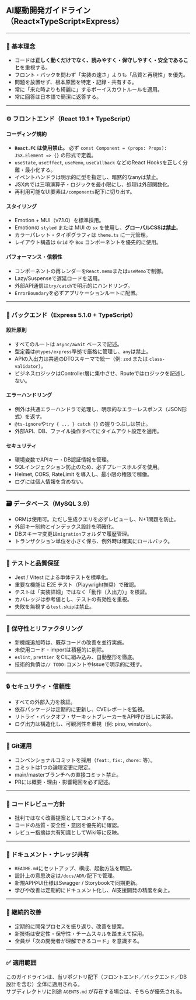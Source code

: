 ## AI駆動開発ガイドライン（React×TypeScript×Express）

---

### 🧭 基本理念
- コードは**正しく動くだけでなく、読みやすく・保守しやすく・安全であること**を重視する。  
- フロント・バックを問わず「実装の速さ」よりも「品質と再現性」を優先。  
- 問題を放置せず、根本原因を特定・記録・共有する。  
- 常に「来た時よりも綺麗に」するボーイスカウトルールを適用。
- 常に回答は日本語で簡潔に返答する。
---

### ⚙️ フロントエンド（React 19.1 + TypeScript）
#### コーディング規約
- **`React.FC` は使用禁止。** 必ず `const Component = (props: Props): JSX.Element => {}` の形式で定義。  
- `useState`, `useEffect`, `useMemo`, `useCallback` などのReact Hooksを正しく分離・最小化する。  
- イベントハンドラは明示的に型を指定し、暗黙的なanyは禁止。  
- JSX内では三項演算子・ロジックを最小限にし、処理は外部関数化。  
- 再利用可能なUI要素は`/components`配下に切り出す。

#### スタイリング
- Emotion + MUI（v7.1.0）を標準採用。  
- Emotionの `styled` または MUI の `sx` を使用し、**グローバルCSSは禁止**。  
- カラーパレット・タイポグラフィは `theme.ts` に一元管理。  
- レイアウト構造は `Grid` や `Box` コンポーネントを優先的に使用。  

#### パフォーマンス・信頼性
- コンポーネントの再レンダーを`React.memo`または`useMemo`で制御。  
- Lazy/Suspenseで遅延ロードを活用。  
- 外部API通信は`try/catch`で明示的にハンドリング。  
- `ErrorBoundary`を必ずアプリケーションルートに配置。

---

### 🧩 バックエンド（Express 5.1.0 + TypeScript）
#### 設計原則
- すべてのルートは `async/await` ベースで記述。  
- 型定義は`@types/express`準拠で厳格に管理し、`any`は禁止。  
- APIの入出力は共通のDTOスキーマで統一（例: `zod` または `class-validator`）。  
- ビジネスロジックはController層に集中させ、Routeではロジックを記述しない。  

#### エラーハンドリング
- 例外は共通エラーハンドラで処理し、明示的なエラーレスポンス（JSON形式）を返す。  
- `@ts-ignore`や`try { ... } catch {}` の握りつぶしは禁止。  
- 外部API、DB、ファイル操作すべてにタイムアウト設定を適用。  

#### セキュリティ
- 環境変数でAPIキー・DB認証情報を管理。  
- SQLインジェクション防止のため、必ずプレースホルダを使用。  
- Helmet, CORS, RateLimit を導入し、最小限の権限で稼働。  
- ログには個人情報を含めない。

---

### 🗃 データベース（MySQL 3.9）
- ORMは使用可。ただし生成クエリを必ずレビューし、N+1問題を防止。  
- 外部キー制約とインデックス設計を明確化。  
- DBスキーマ変更は`migration`フォルダで履歴管理。  
- トランザクション単位を小さく保ち、例外時は確実にロールバック。  

---

### 🧪 テストと品質保証
- Jest / Vitest による単体テストを標準化。  
- 重要な機能は E2E テスト（Playwright推奨）で確認。  
- テストは「実装詳細」ではなく「動作（入出力）」を検証。  
- カバレッジは参考値とし、テストの有効性を重視。  
- 失敗を無視する`test.skip`は禁止。

---

### 🔁 保守性とリファクタリング
- 新機能追加時は、既存コードの改善を並行実施。  
- 未使用コード・importは積極的に削除。  
- `eslint`, `prettier` をCIに組み込み、自動整形を徹底。  
- 技術的負債は`// TODO:`コメントやIssueで明示的に残す。

---

### 🔒 セキュリティ・信頼性
- すべての外部入力を検証。  
- 依存パッケージは定期的に更新し、CVEレポートを監視。  
- リトライ・バックオフ・サーキットブレーカーをAPI呼び出しに実装。  
- ログ出力は構造化し、可観測性を重視（例: pino, winston）。  

---

### 🧰 Git運用
- コンベンショナルコミットを採用（`feat:`, `fix:`, `chore:` 等）。  
- コミットは1つの論理変更に限定。  
- main/masterブランチへの直接コミット禁止。  
- PRには概要・理由・影響範囲を必ず記述。

---

### 💬 コードレビュー方針
- 批判ではなく改善提案としてコメントする。  
- コードの品質・安全性・意図を優先的に確認。  
- レビュー指摘は共有知識としてWiki等に反映。

---

### 🧠 ドキュメント・ナレッジ共有
- `README.md`にセットアップ、構成、起動方法を明記。  
- 設計上の意思決定は`/docs/ADR/`配下で管理。  
- 新規APIやUI仕様はSwagger / Storybookで同期更新。  
- 学びや改善は定期的にドキュメント化し、AI支援開発の精度を向上。

---

### 🔄 継続的改善
- 定期的に開発プロセスを振り返り、改善を提案。  
- 新技術は安定性・保守性・チームスキルを踏まえて採用。  
- 全員が「次の開発者が理解できるコード」を意識する。  

---

### ✅ 適用範囲
このガイドラインは、当リポジトリ配下（フロントエンド／バックエンド／DB設計を含む）全体に適用される。  
サブディレクトリに別途 `AGENTS.md` が存在する場合は、そちらが優先される。  
